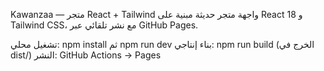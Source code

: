 Kawanzaa — متجر React + Tailwind
واجهة متجر حديثة مبنية على React 18 و Tailwind CSS، مع نشر تلقائي عبر GitHub Pages.

تشغيل محلي: npm install ثم npm run dev
بناء إنتاجي: npm run build (الخرج في dist/)
النشر: GitHub Actions → Pages
